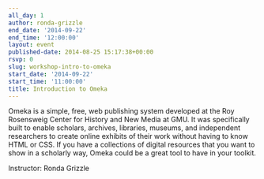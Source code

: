 ```yaml
---
all_day: 1
author: ronda-grizzle
end_date: '2014-09-22'
end_time: '12:00:00'
layout: event
published-date: 2014-08-25 15:17:38+00:00
rsvp: 0
slug: workshop-intro-to-omeka
start_date: '2014-09-22'
start_time: '11:00:00'
title: Introduction to Omeka
---
```


Omeka is a simple, free, web publishing system developed at the Roy Rosensweig Center for History and New Media at GMU. It was specifically built to enable scholars, archives, libraries, museums, and independent researchers to create online exhibits of their work without having to know HTML or CSS. If you have a collections of digital resources that you want to show in a scholarly way, Omeka could be a great tool to have in your toolkit.

Instructor: Ronda Grizzle

